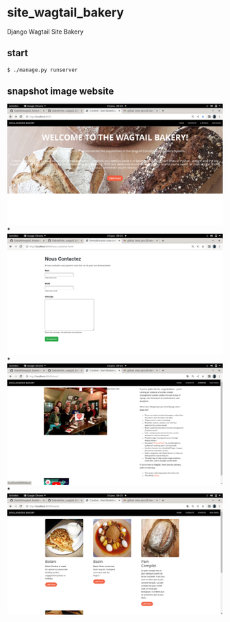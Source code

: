 # site_wagtail_bakery
Django Wagtail Site Bakery

## start 

```sh
$ ./manage.py runserver
``` 

## snapshot image website


![snapshot 1](./site_wagtail_bakery_01.png)
*
![snapshot 1](./site_wagtail_bakery_02.png)
* 
![snapshot 1](./site_wagtail_bakery_03.png)
*
![snapshot 1](./site_wagtail_bakery_04.png)
